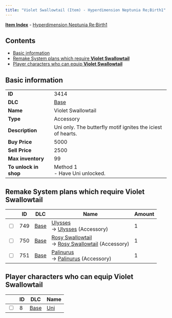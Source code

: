 ```yaml
---
title: "Violet Swallowtail (Item) - Hyperdimension Neptunia Re;Birth1"
---
```


[**Item Index**](/neptunia/rb1/item/index.html) - [Hyperdimension Neptunia Re;Birth1](/neptunia/rb1)

## Contents

- [Basic information](#basic-information)
- [Remake System plans which require **Violet Swallowtail**](#remake-system-plans-which-require-violet-swallowtail)
- [Player characters who can equip **Violet Swallowtail**](#player-characters-who-can-equip-violet-swallowtail)

## Basic information

|   |   |
| -- | -- |
| **ID** | 3414 |
| **DLC** | [Base](/neptunia/rb1/dlc/1-base.html) |
| **Name** | Violet Swallowtail |
| **Type** | Accessory |
| **Description** | Uni only. The butterfly motif ignites the iciest of hearts. |
| **Buy Price** | 5000 |
| **Sell Price** | 2500 |
| **Max inventory** | 99 |
| **To unlock in shop** | Method 1<br />- Have Uni unlocked. |

## Remake System plans which require **Violet Swallowtail**

|    | ID | DLC | Name | Amount |
| -- | -- | --- | ---- | ------ |
| <input type="checkbox" id="rb1-remake-1-749" class="trackbox" /> | 749 | [Base](/neptunia/rb1/dlc/1-base.html) | [Ulysses](/neptunia/rb1/remake/1-749-ulysses.html)<br />→ [Ulysses](/neptunia/rb1/item/1-3415-ulysses.html) (Accessory) | 1 |
| <input type="checkbox" id="rb1-remake-1-750" class="trackbox" /> | 750 | [Base](/neptunia/rb1/dlc/1-base.html) | [Rosy Swallowtail](/neptunia/rb1/remake/1-750-rosy-swallowtail.html)<br />→ [Rosy Swallowtail](/neptunia/rb1/item/1-3416-rosy-swallowtail.html) (Accessory) | 1 |
| <input type="checkbox" id="rb1-remake-1-751" class="trackbox" /> | 751 | [Base](/neptunia/rb1/dlc/1-base.html) | [Palinurus](/neptunia/rb1/remake/1-751-palinurus.html)<br />→ [Palinurus](/neptunia/rb1/item/1-3417-palinurus.html) (Accessory) | 1 |

## Player characters who can equip **Violet Swallowtail**

|    | ID | DLC | Name |
| -- | -- | --- | ---- |
| <input type="checkbox" id="rb1-player-1-8" class="trackbox" /> | 8 | [Base](/neptunia/rb1/dlc/1-base.html) | [Uni](/neptunia/rb1/player/1-8-uni.html) |